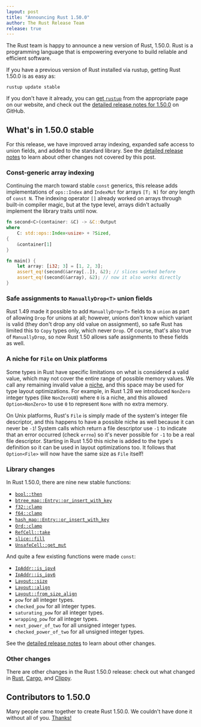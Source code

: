 ```yaml
---
layout: post
title: "Announcing Rust 1.50.0"
author: The Rust Release Team
release: true
---
```


The Rust team is happy to announce a new version of Rust, 1.50.0. Rust is a
programming language that is empowering everyone to build reliable and
efficient software.

If you have a previous version of Rust installed via rustup, getting Rust
1.50.0 is as easy as:

```console
rustup update stable
```

If you don't have it already, you can [get `rustup`][install]
from the appropriate page on our website, and check out the
[detailed release notes for 1.50.0][notes] on GitHub.

[install]: https://www.rust-lang.org/install.html
[notes]: https://github.com/rust-lang/rust/blob/master/RELEASES.md#version-1500-2021-02-11

## What's in 1.50.0 stable

For this release, we have improved array indexing, expanded safe access to union fields, and added to the standard library.
See the [detailed release notes][notes] to learn about other changes
not covered by this post.

### Const-generic array indexing

Continuing the march toward stable `const` generics, this release adds
implementations of `ops::Index` and `IndexMut` for arrays `[T; N]` for
_any_ length of `const N`. The indexing operator `[]` already worked on
arrays through built-in compiler magic, but at the type level, arrays
didn't actually implement the library traits until now.

```rust
fn second<C>(container: &C) -> &C::Output
where
    C: std::ops::Index<usize> + ?Sized,
{
    &container[1]
}

fn main() {
    let array: [i32; 3] = [1, 2, 3];
    assert_eq!(second(&array[..]), &2); // slices worked before
    assert_eq!(second(&array), &2); // now it also works directly
}
```

### Safe assignments to `ManuallyDrop<T>` union fields

Rust 1.49 made it possible to add `ManuallyDrop<T>` fields to a `union`
as part of allowing `Drop` for unions at all; however, unions don't know
which variant is valid (they don't drop any old value on assignment), so
safe Rust has limited this to `Copy` types only, which never `Drop`. Of
course, that's also true of `ManuallyDrop`, so now Rust 1.50 allows safe
assignments to these fields as well.

### A niche for `File` on Unix platforms

Some types in Rust have specific limitations on what is considered a
valid value, which may not cover the entire range of possible memory
values. We call any remaining invalid value a [niche], and this space
may be used for type layout optimizations. For example, in Rust 1.28
we introduced `NonZero` integer types (like `NonZeroU8`) where `0` is a niche, and this allowed
`Option<NonZero>` to use `0` to represent `None` with no extra memory.

On Unix platforms, Rust's `File` is simply made of the system's integer
file descriptor, and this happens to have a possible niche
as well because it can never be `-1`! System calls which return a file
descriptor use `-1` to indicate that an error occurred (check `errno`)
so it's never possible for `-1` to be a real file descriptor. Starting
in Rust 1.50 this niche is added to the type's definition so it can be
used in layout optimizations too. It follows that `Option<File>` will
now have the same size as `File` itself!

[niche]: https://rust-lang.github.io/unsafe-code-guidelines/glossary.html#niche

### Library changes

In Rust 1.50.0, there are nine new stable functions:

- [`bool::then`]
- [`btree_map::Entry::or_insert_with_key`]
- [`f32::clamp`]
- [`f64::clamp`]
- [`hash_map::Entry::or_insert_with_key`]
- [`Ord::clamp`]
- [`RefCell::take`]
- [`slice::fill`]
- [`UnsafeCell::get_mut`]

And quite a few existing functions were made `const`:

- [`IpAddr::is_ipv4`]
- [`IpAddr::is_ipv6`]
- [`Layout::size`]
- [`Layout::align`]
- [`Layout::from_size_align`]
- `pow` for all integer types.
- `checked_pow` for all integer types.
- `saturating_pow` for all integer types.
- `wrapping_pow` for all integer types.
- `next_power_of_two` for all unsigned integer types.
- `checked_power_of_two` for all unsigned integer types.

See the [detailed release notes][notes] to learn about other changes.

[`IpAddr::is_ipv4`]: https://doc.rust-lang.org/stable/std/net/enum.IpAddr.html#method.is_ipv4
[`IpAddr::is_ipv6`]: https://doc.rust-lang.org/stable/std/net/enum.IpAddr.html#method.is_ipv6
[`Layout::align`]: https://doc.rust-lang.org/stable/std/alloc/struct.Layout.html#method.align
[`Layout::from_size_align`]: https://doc.rust-lang.org/stable/std/alloc/struct.Layout.html#method.from_size_align
[`Layout::size`]: https://doc.rust-lang.org/stable/std/alloc/struct.Layout.html#method.size
[`Ord::clamp`]: https://doc.rust-lang.org/stable/std/cmp/trait.Ord.html#method.clamp
[`RefCell::take`]: https://doc.rust-lang.org/stable/std/cell/struct.RefCell.html#method.take
[`UnsafeCell::get_mut`]: https://doc.rust-lang.org/stable/std/cell/struct.UnsafeCell.html#method.get_mut
[`bool::then`]: https://doc.rust-lang.org/stable/std/primitive.bool.html#method.then
[`btree_map::Entry::or_insert_with_key`]: https://doc.rust-lang.org/stable/std/collections/btree_map/enum.Entry.html#method.or_insert_with_key
[`f32::clamp`]: https://doc.rust-lang.org/stable/std/primitive.f32.html#method.clamp
[`f64::clamp`]: https://doc.rust-lang.org/stable/std/primitive.f64.html#method.clamp
[`hash_map::Entry::or_insert_with_key`]: https://doc.rust-lang.org/stable/std/collections/hash_map/enum.Entry.html#method.or_insert_with_key
[`slice::fill`]: https://doc.rust-lang.org/stable/std/primitive.slice.html#method.fill

### Other changes

[relnotes-cargo]: https://github.com/rust-lang/cargo/blob/master/CHANGELOG.md#cargo-150-2021-02-11
[relnotes-clippy]: https://github.com/rust-lang/rust-clippy/blob/master/CHANGELOG.md#rust-150

There are other changes in the Rust 1.50.0 release: check out what changed in
[Rust][notes], [Cargo][relnotes-cargo], and [Clippy][relnotes-clippy].

## Contributors to 1.50.0

Many people came together to create Rust 1.50.0. We couldn't have done it
without all of you. [Thanks!](https://thanks.rust-lang.org/rust/1.50.0/)

